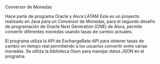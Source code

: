 Conversor de Monedas 

Hace parte de programa Oracle y Alura LATAM 
Este es un proyecto realizado en Java para un Conversor de Monedas, para el segundo desafío de programación de Oracle Next Generation (ONE) de Alura, permite convertir diferentes monedas usando tasas de cambio actuales. 

El programa  utiliza la API de ExchangeRate-API para obtener tasas de cambio en tiempo real permitiendo a los usuarios convertir entre varias monedas. Se utiliza la biblioteca Gson para manejar datos JSON en el programa.
